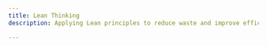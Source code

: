 ```yaml
---
title: Lean Thinking
description: Applying Lean principles to reduce waste and improve efficiency in workflows.

---
```


